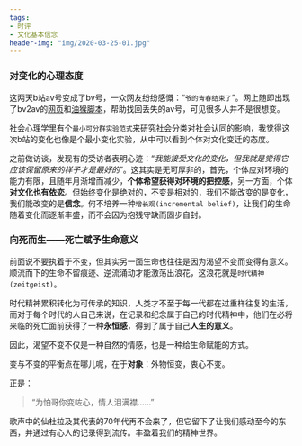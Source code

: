 ```yaml
---
tags: 
- 时评
- 文化基本信念
header-img: "img/2020-03-25-01.jpg"  
---
```

### 对变化的心理态度
这两天b站av号变成了bv号，一众网友纷纷感慨：“`爷的青春结束了`”。网上随即出现了bv2av的[网页](https://bv2av.com/)和[油猴脚本](https://greasyfork.org/zh-CN/scripts/398806-bv2av)，帮助找回丢失的av号，可见很多人并不是很想变。

社会心理学里有个`最小可分群实验范式`来研究社会分类对社会认同的影响，我觉得这次b站的变化也像是个最小变化实验，从中可以看到个体对文化变迁的态度。

之前做访谈，发现有的受访者表明心迹：“_我能接受文化的变化，但我就是觉得它应该保留原来的样子才是最好的_”。这其实是无可厚非的，首先，个体应对环境的能力有限，且随年月渐增而减少，**个体希望获得对环境的把控感**，另一方面，个体**对文化也有依恋**。但始终变化是绝对的，不变是相对的，我们不能改变的是变化，我们能改变的是**信念**。何不培养一种`增长观(incremental belief)`，让我们的生命随着变化而逐渐丰盛，而不会因为抱残守缺而固步自封。

### 向死而生——死亡赋予生命意义
前面说不要执着于不变，但其实另一面生命也往往是因为渴望不变而变得有意义。顺流而下的生命不留痕迹、逆流涌动才能激荡出浪花，这浪花就是`时代精神(zeitgeist)`。

时代精神累积转化为可传承的知识，人类才不至于每一代都在过重样往复的生活，而对于每个时代的人自己来说，在记录和纪念属于自己的时代精神中，他们在必将来临的死亡面前获得了一种**永恒感**，得到了属于自己**人生的意义**。

因此，渴望不变不仅是一种自然的情感，也是一种给生命赋能的方式。

变与不变的平衡点在哪儿呢，在于**对象**：外物恒变，衷心不变。

正是：
> “为怕哥你变咗心，情人泪满襟……”

歌声中的仙杜拉及其代表的70年代再不会来了，但它留下了让我们感动至今的东西，并通过有心人的记录得到流传。丰盈着我们的精神世界。